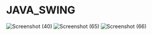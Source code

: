 # JAVA_SWING
![Screenshot (40)](https://user-images.githubusercontent.com/87847452/197333197-277ae23d-629f-490e-ab8b-fcdb95b1ffbf.png)
![Screenshot (65)](https://user-images.githubusercontent.com/87847452/199074542-347e7474-754d-4534-bf98-3165eeb3495d.png)
![Screenshot (66)](https://user-images.githubusercontent.com/87847452/199287774-64e5390f-3e51-44c6-bd40-bd9fd394990d.png)
